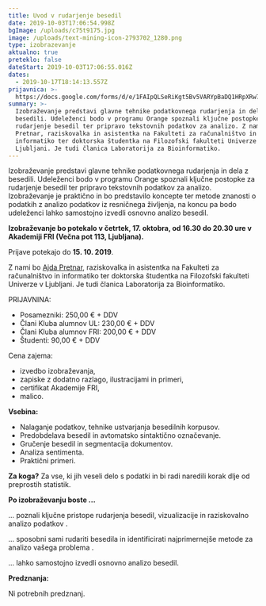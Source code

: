 ```yaml
---
title: Uvod v rudarjenje besedil
date: 2019-10-03T17:06:54.998Z
bgImage: /uploads/c75t9175.jpg
image: /uploads/text-mining-icon-2793702_1280.png
type: izobrazevanje
aktualno: true
preteklo: false
dateStart: 2019-10-03T17:06:55.016Z
dates:
  - 2019-10-17T18:14:13.557Z
prijavnica: >-
  https://docs.google.com/forms/d/e/1FAIpQLSeRiKgt5Bv5VARYpBaDQ1HRpXRw7lRjb0jSfFGjku-0oFAJmA/viewform?usp=sf_link
summary: >-
  Izobraževanje predstavi glavne tehnike podatkovnega rudarjenja in dela z
  besedili. Udeleženci bodo v programu Orange spoznali ključne postopke za
  rudarjenje besedil ter pripravo tekstovnih podatkov za analizo. Z nami bo Ajda
  Pretnar, raziskovalka in asistentka na Fakulteti za računalništvo in
  informatiko ter doktorska študentka na Filozofski fakulteti Univerze v
  Ljubljani. Je tudi članica Laboratorija za Bioinformatiko.
---
```

Izobraževanje predstavi glavne tehnike podatkovnega rudarjenja in dela z besedili. Udeleženci bodo v programu Orange spoznali ključne postopke za rudarjenje besedil ter pripravo tekstovnih podatkov za analizo. Izobraževanje je praktično in bo predstavilo koncepte ter metode znanosti o podatkih z analizo podatkov iz resničnega življenja, na koncu pa bodo udeleženci lahko samostojno izvedli osnovno analizo besedil.

**Izobraževanje bo potekalo v četrtek, 17. oktobra, od 16.30 do 20.30 ure v Akademiji FRI (Večna pot 113, Ljubljana).** 

Prijave potekajo do **15. 10. 2019**.

Z nami bo [Ajda Pretnar](https://akademijafri.si/izvajalci/ajda-pretnar/), raziskovalka in asistentka na Fakulteti za računalništvo in informatiko ter doktorska študentka na Filozofski fakulteti Univerze v Ljubljani. Je tudi članica Laboratorija za Bioinformatiko.

PRIJAVNINA: 

* Posamezniki: 250,00 € + DDV
* Člani Kluba alumnov UL: 230,00 € + DDV
* Člani Kluba alumnov FRI: 200,00 € + DDV
* Študenti: 90,00 € + DDV

Cena zajema:

* izvedbo izobraževanja,
* zapiske z dodatno razlago, ilustracijami in primeri,
* certifikat Akademije FRI,
* malico.

**Vsebina:**

* Nalaganje podatkov, tehnike ustvarjanja besedilnih korpusov.
* Predobdelava besedil in avtomatsko sintaktično označevanje.
* Gručenje besedil in segmentacija dokumentov.
* Analiza sentimenta.
* Praktični primeri.

**Za koga?**
 Za vse, ki jih veseli delo s podatki in bi radi naredili korak dlje od preprostih statistik.

**Po izobraževanju boste ...**

... poznali ključne pristope rudarjenja besedil, vizualizacije in raziskovalno analizo podatkov
.

... sposobni sami rudariti besedila in identificirati najprimernejše metode za analizo vašega problema
.

... lahko samostojno izvedli osnovno analizo besedil.

**Predznanja:**

Ni potrebnih predznanj.
